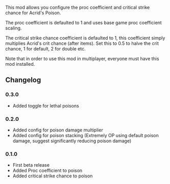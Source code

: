 ﻿This mod allows you configure the proc coefficient and critical strike chance for Acrid's Poison.

The proc coefficient is defaulted to 1 and uses base game proc coefficient scaling.

The critical strike chance coefficient is defaulted to 1, this coefficient simply multiplies Acrid's crit chance (after items). 
Set this to 0.5 to halve the crit chance, 1 for default, 2 for double etc.

Note that in order to use this mod in multiplayer, everyone must have this mod installed.

## Changelog

### 0.3.0
- Added toggle for lethal poisons

### 0.2.0
- Added config for poison damage multiplier
- Added config for poison stacking (Extremely OP using default poison damage, suggest significantly reducing poison damage)

### 0.1.0
- First beta release
- Added Proc coefficient to poison
- Added critical strike chance to poison
